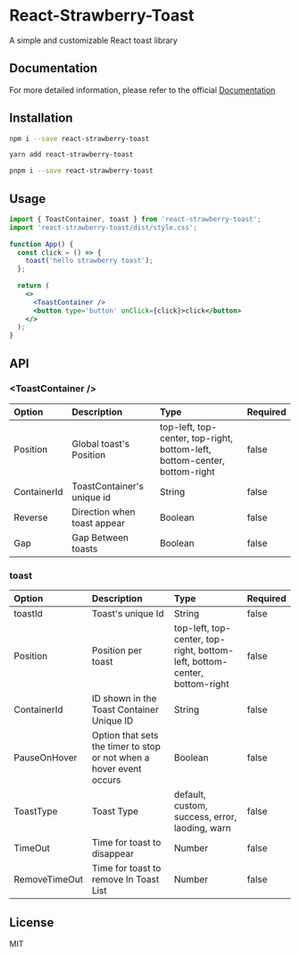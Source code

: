 # React-Strawberry-Toast

A simple and customizable React toast library

## Documentation

For more detailed information, please refer to the official [Documentation](https://dkpark10.github.io/react-strawberry-toast/)

## Installation

```bash
npm i --save react-strawberry-toast
```

```bash
yarn add react-strawberry-toast
```

```bash
pnpm i --save react-strawberry-toast
```

## Usage

```jsx
import { ToastContainer, toast } from 'react-strawberry-toast';
import 'react-strawberry-toast/dist/style.css';
  
function App() {
  const click = () => {
    toast('hello strawberry toast');
  };
      
  return (
    <>
      <ToastContainer />
      <button type='button' onClick={click}>click</button>
    </>
  );
}
```

## API

### &lt;ToastContainer /&gt;

| Option | Description | Type | Required |
|:-----------|:-----------|:-----------|:-----------|
| Position      | Global toast's Position  |  top-left, top-center, top-right, bottom-left, bottom-center, bottom-right | false |
| ContainerId      | ToastContainer's unique id  |  String | false |
| Reverse      | Direction when toast appear  |  Boolean | false |
| Gap      | Gap Between toasts  |  Boolean | false |


### toast

| Option | Description | Type | Required |
|:-----------|:-----------|:-----------|:-----------|
| toastId      | Toast's unique Id  |  String | false |
| Position      | Position per toast  | top-left, top-center, top-right, bottom-left, bottom-center, bottom-right | false |
| ContainerId      | ID shown in the Toast Container Unique ID  |  String | false |
| PauseOnHover      | Option that sets the timer to stop or not when a hover event occurs  |  Boolean | false |
| ToastType      | Toast Type |  default, custom, success, error, laoding, warn | false |
| TimeOut      | Time for toast to disappear  |  Number | false |
| RemoveTimeOut      | Time for toast to remove In Toast List  |  Number | false |

## License

MIT
